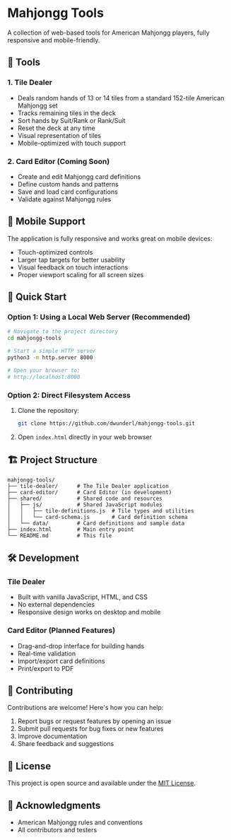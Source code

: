 # Mahjongg Tools

A collection of web-based tools for American Mahjongg players, fully responsive and mobile-friendly.

## 🎴 Tools

### 1. Tile Dealer
- Deals random hands of 13 or 14 tiles from a standard 152-tile American Mahjongg set
- Tracks remaining tiles in the deck
- Sort hands by Suit/Rank or Rank/Suit
- Reset the deck at any time
- Visual representation of tiles
- Mobile-optimized with touch support

### 2. Card Editor (Coming Soon)
- Create and edit Mahjongg card definitions
- Define custom hands and patterns
- Save and load card configurations
- Validate against Mahjongg rules

## 📱 Mobile Support

The application is fully responsive and works great on mobile devices:
- Touch-optimized controls
- Larger tap targets for better usability
- Visual feedback on touch interactions
- Proper viewport scaling for all screen sizes

## 🚀 Quick Start

### Option 1: Using a Local Web Server (Recommended)
```bash
# Navigate to the project directory
cd mahjongg-tools

# Start a simple HTTP server
python3 -m http.server 8000

# Open your browser to:
# http://localhost:8000
```

### Option 2: Direct Filesystem Access
1. Clone the repository:
   ```bash
   git clone https://github.com/dwunderl/mahjongg-tools.git
   ```
2. Open `index.html` directly in your web browser

## 🏗️ Project Structure

```
mahjongg-tools/
├── tile-dealer/      # The Tile Dealer application
├── card-editor/      # Card Editor (in development)
├── shared/           # Shared code and resources
│   ├── js/           # Shared JavaScript modules
│   │   ├── tile-definitions.js  # Tile types and utilities
│   │   └── card-schema.js       # Card definition schema
│   └── data/         # Card definitions and sample data
├── index.html        # Main entry point
└── README.md         # This file
```

## 🛠️ Development

### Tile Dealer
- Built with vanilla JavaScript, HTML, and CSS
- No external dependencies
- Responsive design works on desktop and mobile

### Card Editor (Planned Features)
- Drag-and-drop interface for building hands
- Real-time validation
- Import/export card definitions
- Print/export to PDF

## 🤝 Contributing

Contributions are welcome! Here's how you can help:
1. Report bugs or request features by opening an issue
2. Submit pull requests for bug fixes or new features
3. Improve documentation
4. Share feedback and suggestions

## 📝 License

This project is open source and available under the [MIT License](LICENSE).

## 🙏 Acknowledgments

- American Mahjongg rules and conventions
- All contributors and testers
